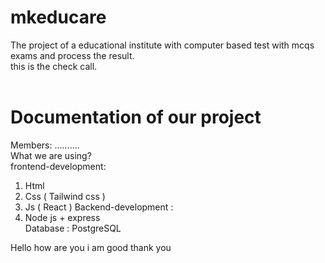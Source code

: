# mkeducare
The project of a educational institute with computer based test with mcqs exams and process the result. <br>
this is the check call.<br><br>
# Documentation of our project 
Members: ..........<br>
What we are using?<br>
frontend-development: <br>
1. Html
2. Css ( Tailwind css )
3. Js ( React )
Backend-development :<br>
4. Node js + express<br>
Database : PostgreSQL 

Hello how are you i am good thank you
